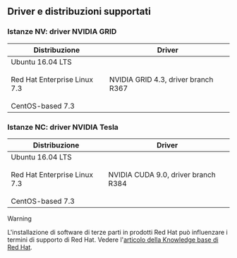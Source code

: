 ## <a name="supported-distributions-and-drivers"></a>Driver e distribuzioni supportati


### <a name="nv-instances---nvidia-grid-drivers"></a>Istanze NV: driver NVIDIA GRID


| Distribuzione | Driver |
| --- | --- | 
| Ubuntu 16.04 LTS<br/><br/>Red Hat Enterprise Linux 7.3<br/><br/>CentOS-based 7.3 | NVIDIA GRID 4.3, driver branch R367|

### <a name="nc-instances---nvidia-tesla-drivers"></a>Istanze NC: driver NVIDIA Tesla
| Distribuzione | Driver |
| --- | --- | 
| Ubuntu 16.04 LTS<br/><br/> Red Hat Enterprise Linux 7.3<br/><br/> CentOS-based 7.3 | NVIDIA CUDA 9.0, driver branch R384 |



> [!WARNING] 
> L'installazione di software di terze parti in prodotti Red Hat può influenzare i termini di supporto di Red Hat. Vedere l'[articolo della Knowledge base di Red Hat](https://access.redhat.com/articles/1067).
>
